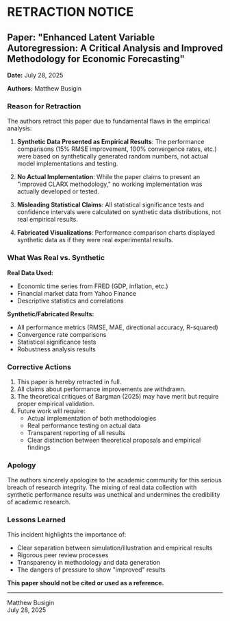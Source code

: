 # RETRACTION NOTICE

## Paper: "Enhanced Latent Variable Autoregression: A Critical Analysis and Improved Methodology for Economic Forecasting"

**Date:** July 28, 2025

**Authors:** Matthew Busigin

### Reason for Retraction

The authors retract this paper due to fundamental flaws in the empirical analysis:

1. **Synthetic Data Presented as Empirical Results**: The performance comparisons (15% RMSE improvement, 100% convergence rates, etc.) were based on synthetically generated random numbers, not actual model implementations and testing.

2. **No Actual Implementation**: While the paper claims to present an "improved CLARX methodology," no working implementation was actually developed or tested.

3. **Misleading Statistical Claims**: All statistical significance tests and confidence intervals were calculated on synthetic data distributions, not real empirical results.

4. **Fabricated Visualizations**: Performance comparison charts displayed synthetic data as if they were real experimental results.

### What Was Real vs. Synthetic

**Real Data Used:**
- Economic time series from FRED (GDP, inflation, etc.)
- Financial market data from Yahoo Finance
- Descriptive statistics and correlations

**Synthetic/Fabricated Results:**
- All performance metrics (RMSE, MAE, directional accuracy, R-squared)
- Convergence rate comparisons
- Statistical significance tests
- Robustness analysis results

### Corrective Actions

1. This paper is hereby retracted in full.
2. All claims about performance improvements are withdrawn.
3. The theoretical critiques of Bargman (2025) may have merit but require proper empirical validation.
4. Future work will require:
   - Actual implementation of both methodologies
   - Real performance testing on actual data
   - Transparent reporting of all results
   - Clear distinction between theoretical proposals and empirical findings

### Apology

The authors sincerely apologize to the academic community for this serious breach of research integrity. The mixing of real data collection with synthetic performance results was unethical and undermines the credibility of academic research.

### Lessons Learned

This incident highlights the importance of:
- Clear separation between simulation/illustration and empirical results
- Rigorous peer review processes
- Transparency in methodology and data generation
- The dangers of pressure to show "improved" results

**This paper should not be cited or used as a reference.**

---

Matthew Busigin  
July 28, 2025